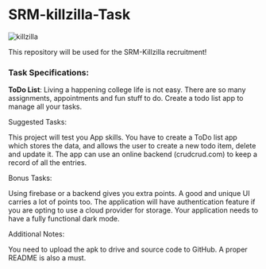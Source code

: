 # SRM-killzilla-Task

![killzilla](https://user-images.githubusercontent.com/68727041/191717722-4c9a209f-20eb-4123-963a-23b6087ee066.png)


This repository will be used for the SRM-Killzilla recruitment!

### Task Specifications:

**ToDo List**: Living a happening college life is not easy. There are so many assignments, appointments and fun stuff to do. Create a todo list app to manage all your tasks.

Suggested Tasks:

This project will test you App skills.
You have to create a ToDo list app which stores the data, and allows the user to create a new todo item, delete and update it.
The app can use an online backend (crudcrud.com) to keep a record of all the entries.

Bonus Tasks:

Using firebase or a backend gives you extra points. A good and unique UI carries a lot of points too.
The application will have authentication feature if you are opting to use a cloud provider for storage.
Your application needs to have a fully functional dark mode.

Additional Notes:

You need to upload the apk to drive and source code to GitHub. A proper README is also a must.
